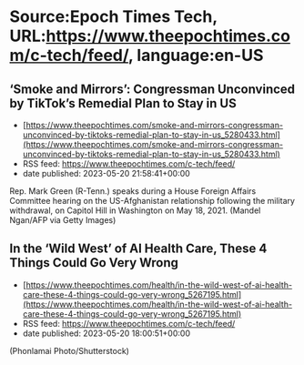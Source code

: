 # Source:Epoch Times Tech, URL:https://www.theepochtimes.com/c-tech/feed/, language:en-US

## ‘Smoke and Mirrors’: Congressman Unconvinced by TikTok’s Remedial Plan to Stay in US
 - [https://www.theepochtimes.com/smoke-and-mirrors-congressman-unconvinced-by-tiktoks-remedial-plan-to-stay-in-us_5280433.html](https://www.theepochtimes.com/smoke-and-mirrors-congressman-unconvinced-by-tiktoks-remedial-plan-to-stay-in-us_5280433.html)
 - RSS feed: https://www.theepochtimes.com/c-tech/feed/
 - date published: 2023-05-20 21:58:41+00:00

Rep. Mark Green (R-Tenn.) speaks during a House Foreign Affairs Committee hearing on the US-Afghanistan relationship following the military withdrawal, on Capitol Hill in Washington on May 18, 2021. (Mandel Ngan/AFP via Getty Images)

## In the ‘Wild West’ of AI Health Care, These 4 Things Could Go Very Wrong
 - [https://www.theepochtimes.com/health/in-the-wild-west-of-ai-health-care-these-4-things-could-go-very-wrong_5267195.html](https://www.theepochtimes.com/health/in-the-wild-west-of-ai-health-care-these-4-things-could-go-very-wrong_5267195.html)
 - RSS feed: https://www.theepochtimes.com/c-tech/feed/
 - date published: 2023-05-20 18:00:51+00:00

(Phonlamai Photo/Shutterstock)

